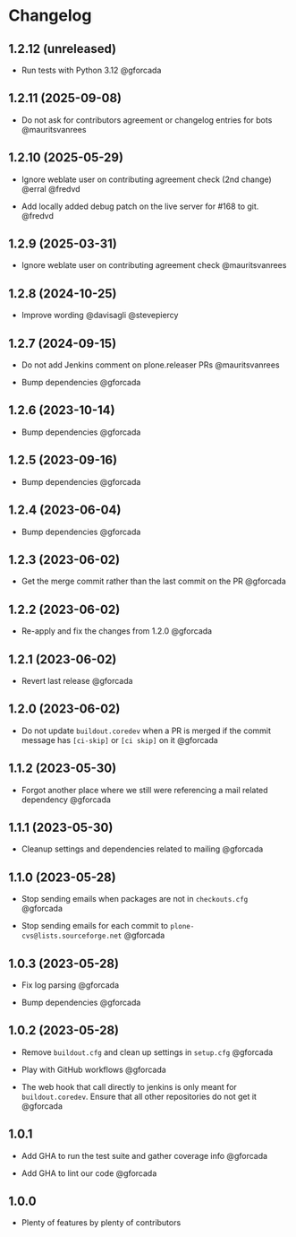 # Changelog

## 1.2.12 (unreleased)

- Run tests with Python 3.12 @gforcada

## 1.2.11 (2025-09-08)

- Do not ask for contributors agreement or changelog entries for bots @mauritsvanrees

## 1.2.10 (2025-05-29)

- Ignore weblate user on contributing agreement check (2nd change) @erral @fredvd

- Add locally added debug patch on the live server for #168 to git. @fredvd

## 1.2.9 (2025-03-31)

- Ignore weblate user on contributing agreement check @mauritsvanrees

## 1.2.8 (2024-10-25)

- Improve wording @davisagli @stevepiercy

## 1.2.7 (2024-09-15)

- Do not add Jenkins comment on plone.releaser PRs @mauritsvanrees

- Bump dependencies @gforcada

## 1.2.6 (2023-10-14)

- Bump dependencies @gforcada

## 1.2.5 (2023-09-16)

- Bump dependencies @gforcada

## 1.2.4 (2023-06-04)

- Bump dependencies @gforcada

## 1.2.3 (2023-06-02)

- Get the merge commit rather than the last commit on the PR @gforcada

## 1.2.2 (2023-06-02)

- Re-apply and fix the changes from 1.2.0 @gforcada

## 1.2.1 (2023-06-02)

- Revert last release @gforcada

## 1.2.0 (2023-06-02)

- Do not update `buildout.coredev` when a PR is merged
  if the commit message has `[ci-skip]` or `[ci skip]` on it @gforcada

## 1.1.2 (2023-05-30)

- Forgot another place where we still were referencing a mail related dependency @gforcada

## 1.1.1 (2023-05-30)

- Cleanup settings and dependencies related to mailing @gforcada

## 1.1.0 (2023-05-28)

- Stop sending emails when packages are not in `checkouts.cfg` @gforcada

- Stop sending emails for each commit to `plone-cvs@lists.sourceforge.net` @gforcada

## 1.0.3 (2023-05-28)

- Fix log parsing @gforcada

- Bump dependencies @gforcada

## 1.0.2 (2023-05-28)

- Remove `buildout.cfg` and clean up settings in `setup.cfg` @gforcada

- Play with GitHub workflows @gforcada

- The web hook that call directly to jenkins is only meant for `buildout.coredev`.
  Ensure that all other repositories do not get it @gforcada

## 1.0.1

- Add GHA to run the test suite and gather coverage info @gforcada

- Add GHA to lint our code @gforcada

## 1.0.0

- Plenty of features by plenty of contributors
